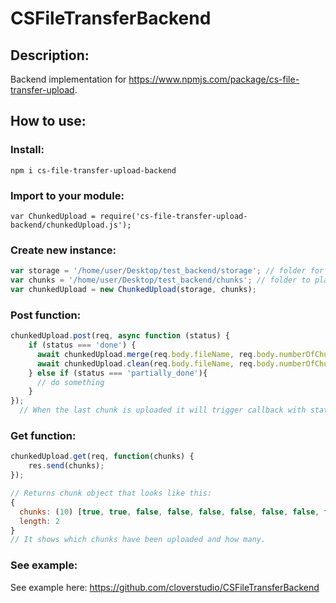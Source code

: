 # CSFileTransferBackend

## Description:
Backend implementation for https://www.npmjs.com/package/cs-file-transfer-upload. 

##  How to use:

### Install: 
`npm i cs-file-transfer-upload-backend`

### Import to your module:
`var ChunkedUpload = require('cs-file-transfer-upload-backend/chunkedUpload.js');`

### Create new instance:
```Javascript
var storage = '/home/user/Desktop/test_backend/storage'; // folder for uploaded files
var chunks = '/home/user/Desktop/test_backend/chunks'; // folder to place chunks of files
var chunkedUpload = new ChunkedUpload(storage, chunks);
```
### Post function:
```Javascript
chunkedUpload.post(req, async function (status) {
    if (status === 'done') {
      await chunkedUpload.merge(req.body.fileName, req.body.numberOfChunks, req.body.size);
      await chunkedUpload.clean(req.body.fileName, req.body.numberOfChunks, req.body.size);
    } else if (status === 'partially_done'){
      // do something
    }
});
  // When the last chunk is uploaded it will trigger callback with status done, use merge function to merge all chunks into one file, and use clean function to delete chunks from chunks folder. 
```
### Get function:
```Javascript
chunkedUpload.get(req, function(chunks) {
    res.send(chunks);
});

// Returns chunk object that looks like this:
{
  chunks: (10) [true, true, false, false, false, false, false, false, false, false],
  length: 2
}
// It shows which chunks have been uploaded and how many.

```

### See example:
See example here: https://github.com/cloverstudio/CSFileTransferBackend
